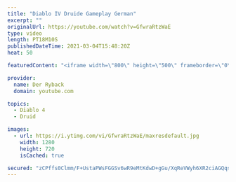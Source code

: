 ```yaml
---
title: "Diablo IV Druide Gameplay German"
excerpt: ""
originalUrl: https://youtube.com/watch?v=GfwraRtzWaE
type: video
length: PT18M10S
publishedDateTime: 2021-03-04T15:48:20Z
heat: 50

featuredContent: "<iframe width=\"800\" height=\"500\" frameborder=\"0\" src=\"https://www.youtube.com/embed/GfwraRtzWaE\" allow=\"accelerometer; autoplay; encrypted-media; gyroscope; picture-in-picture\" allowfullscreen></iframe>"

provider:
  name: Der Ryback
  domain: youtube.com

topics:
  - Diablo 4
  - Druid

images:
  - url: https://i.ytimg.com/vi/GfwraRtzWaE/maxresdefault.jpg
    width: 1280
    height: 720
    isCached: true

secured: "zCPffs0Clmm/F+UstaPWsFGGSv6wR9eMtKdwD+gGu/XqReVWyh6XR2ciAGQqsn0P9XmWScXzs+5szHsPu13QEM7dJ4x1RkQLREuOj4pNxvS4YgBihF90iOe3IVL6FZMZZNXf39O68yz58Ws0YHUQjoIXfAn3zhkkvSBh8s4ldZtoAWv6Hm++3YpH0Yaj9MoAH8GV9HW2M9NMkf3zBX0j8ZDaKh/2Z4S7/yeI01XMn5N5w3FvptaWFRYlSC4eqDvRlYCVA0KPs7xN4p2O0BDt8eVEturZdcAjsH0iiSIK+vJs3VgBFDuEdZJ8LTs+rXF6qRm12VZ0bUbz/w2pIW3bZLNnRA8I1Yyxo76lBf2gQsFHgrUxswJC0LUv6QaDqFdxhArmIo+teyH8L4CK141avh1pZPz+hDOS5Uz/Ct47Zz8=;AWJIIznfTqF3R9MWqLCHig=="
---
```


